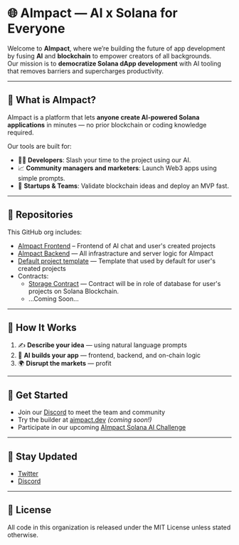 # 🌐 AImpact — AI x Solana for Everyone

Welcome to **AImpact**, where we’re building the future of app development by fusing **AI** and **blockchain** to empower creators of all backgrounds.  
Our mission is to **democratize Solana dApp development** with AI tooling that removes barriers and supercharges productivity.

---

## 🚀 What is AImpact?

AImpact is a platform that lets **anyone create AI-powered Solana applications** in minutes — no prior blockchain or coding knowledge required.

Our tools are built for:
- 👨‍💻 **Developers**: Slash your time to the project using our AI.
- 📈 **Community managers and marketers**: Launch Web3 apps using simple prompts.
- 🏢 **Startups & Teams**: Validate blockchain ideas and deploy an MVP fast.

---

## 📁 Repositories

This GitHub org includes:
- [AImpact Frontend](https://github.com/AImpact-breakout/aimpact-frontend) – Frontend of AI chat and user's created projects
- [AImpact Backend](https://github.com/AImpact-breakout/aimpact-backend) — All infrastracture and server logic for AImpact
- [Default project template](https://github.com/AImpact-breakout/vite-react-tailwindcss-shadcn-dynamic) — Template that used by default for user's created projects
- Contracts:
  - [Storage Contract](https://github.com/AImpact-breakout/storage-program) — Contract will be in role of database for user's projects on Solana Blockchain.
  - ...Coming Soon...

---

## 🧠 How It Works

1. ✍️ **Describe your idea** — using natural language prompts  
2. 🧠 **AI builds your app** — frontend, backend, and on-chain logic  
3. 🌍 **Disrupt the markets** — profit

---

## 🏁 Get Started

- Join our [Discord](https://discord.gg/SWeHtY6q) to meet the team and community
- Try the builder at [aimpact.dev](https://aimpact.dev) *(coming soon!)*
- Participate in our upcoming [AImpact Solana AI Challenge](https://earn.superteam.fun)

---

## 📢 Stay Updated

- [Twitter](https://x.com/ostolex)
- [Discord](https://discord.gg/SWeHtY6q)

---

## 📜 License

All code in this organization is released under the MIT License unless stated otherwise.
